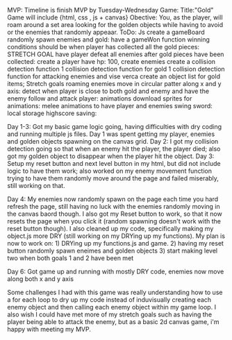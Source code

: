 MVP: Timeline is finish MVP by Tuesday-Wednesday
Game: Title:"Gold"
Game will include {html, css , js + canvas}
Obective: You, as the player, will roam around a set area looking for the golden objects while having to avoid or the enemies that randomly appeaar.
ToDo: Js 
create a gameBoard 
randomly spawn enemies and gold:
have a gameWon function 
winning conditions should be when player has collected all the gold pieces:
STRETCH GOAL 
have player defeat all enemies after gold pieces have been collected:
create a player
have hp: 100,
create enemies 
create a collision detection function 
1 collision detection function for gold 
1 collision detection function for attacking enemies and vise verca 
create an object list for gold items;
Stretch goals 
roaming enemies
move in circular patter along x and y axis:
detect when player is close to both gold and enemy and have the enemy follow and attack player:
animations 
download sprites for animations:
melee animations to have player and enemies swing sword:
local storage highscore saving:

Day 1-3: Got my basic game logic going, having difficulties with dry coding and running multiple js files. Day 1 was spent getting my player, enemies and golden objects spawning on the canvas grid. 
Day 2: I got my collision detection going so that when an enemy hit the player, the player died; also got my golden object to disappear when the player hit the object.
Day 3: Setup my reset button and next level button in my html, but did not include logic to have them work; also worked on my enemy movement function trying to have them randomly move around the page and failed miserably, still working on that.

Day 4:  My enemies now randomly spawn on the page each time you hard refresh the page, still having no luck with the enemies randomly moving in the canvas baord though. I also got my Reset button to work, so that it now resets the page when you click it (random spawning doesn't work with the reset button though). I also cleaned up my code, specifically making my object.js more DRY (still working on my DRYing up my functions).
My plan is now to work on: 1) DRYing up my functions.js and game.
                           2) having my reset button randomly spawn eneimes and golden objects
                           3) start making level two when both goals 1 and 2 have been met

Day 6: Got game up and running with mostly DRY code, enemies now move along both x and y axis

Some challenges I had with this game was really understanding how to use a for each loop to dry up my code instead of induvisually creating each enemy object and then calling each enemy object within my game loop. I also wish I could have met more of my stretch goals such as having the player being able to attack the enemy, but as a basic 2d canvas game, i'm happy with meeting my MVP.